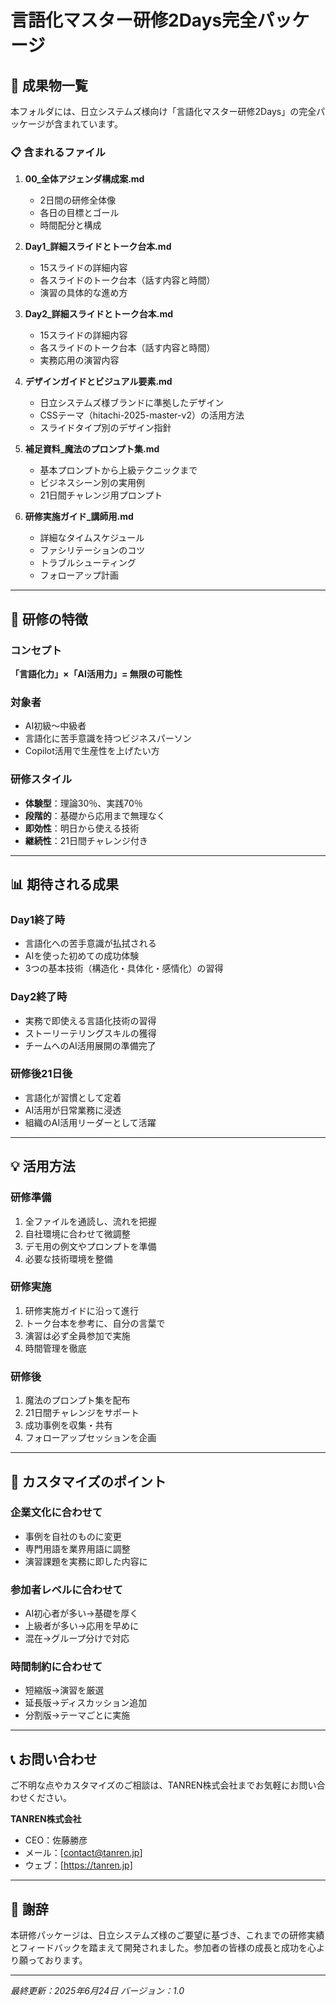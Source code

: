 # 言語化マスター研修2Days完全パッケージ

## 📁 成果物一覧

本フォルダには、日立システムズ様向け「言語化マスター研修2Days」の完全パッケージが含まれています。

### 📋 含まれるファイル

1. **00_全体アジェンダ構成案.md**
   - 2日間の研修全体像
   - 各日の目標とゴール
   - 時間配分と構成

2. **Day1_詳細スライドとトーク台本.md**
   - 15スライドの詳細内容
   - 各スライドのトーク台本（話す内容と時間）
   - 演習の具体的な進め方

3. **Day2_詳細スライドとトーク台本.md**
   - 15スライドの詳細内容
   - 各スライドのトーク台本（話す内容と時間）
   - 実務応用の演習内容

4. **デザインガイドとビジュアル要素.md**
   - 日立システムズ様ブランドに準拠したデザイン
   - CSSテーマ（hitachi-2025-master-v2）の活用方法
   - スライドタイプ別のデザイン指針

5. **補足資料_魔法のプロンプト集.md**
   - 基本プロンプトから上級テクニックまで
   - ビジネスシーン別の実用例
   - 21日間チャレンジ用プロンプト

6. **研修実施ガイド_講師用.md**
   - 詳細なタイムスケジュール
   - ファシリテーションのコツ
   - トラブルシューティング
   - フォローアップ計画

---

## 🎯 研修の特徴

### コンセプト
**「言語化力」×「AI活用力」= 無限の可能性**

### 対象者
- AI初級〜中級者
- 言語化に苦手意識を持つビジネスパーソン
- Copilot活用で生産性を上げたい方

### 研修スタイル
- **体験型**：理論30％、実践70％
- **段階的**：基礎から応用まで無理なく
- **即効性**：明日から使える技術
- **継続性**：21日間チャレンジ付き

---

## 📊 期待される成果

### Day1終了時
- 言語化への苦手意識が払拭される
- AIを使った初めての成功体験
- 3つの基本技術（構造化・具体化・感情化）の習得

### Day2終了時
- 実務で即使える言語化技術の習得
- ストーリーテリングスキルの獲得
- チームへのAI活用展開の準備完了

### 研修後21日後
- 言語化が習慣として定着
- AI活用が日常業務に浸透
- 組織のAI活用リーダーとして活躍

---

## 💡 活用方法

### 研修準備
1. 全ファイルを通読し、流れを把握
2. 自社環境に合わせて微調整
3. デモ用の例文やプロンプトを準備
4. 必要な技術環境を整備

### 研修実施
1. 研修実施ガイドに沿って進行
2. トーク台本を参考に、自分の言葉で
3. 演習は必ず全員参加で実施
4. 時間管理を徹底

### 研修後
1. 魔法のプロンプト集を配布
2. 21日間チャレンジをサポート
3. 成功事例を収集・共有
4. フォローアップセッションを企画

---

## 🔧 カスタマイズのポイント

### 企業文化に合わせて
- 事例を自社のものに変更
- 専門用語を業界用語に調整
- 演習課題を実務に即した内容に

### 参加者レベルに合わせて
- AI初心者が多い→基礎を厚く
- 上級者が多い→応用を早めに
- 混在→グループ分けで対応

### 時間制約に合わせて
- 短縮版→演習を厳選
- 延長版→ディスカッション追加
- 分割版→テーマごとに実施

---

## 📞 お問い合わせ

ご不明な点やカスタマイズのご相談は、TANREN株式会社までお気軽にお問い合わせください。

**TANREN株式会社**
- CEO：佐藤勝彦
- メール：[contact@tanren.jp]
- ウェブ：[https://tanren.jp]

---

## 🙏 謝辞

本研修パッケージは、日立システムズ様のご要望に基づき、これまでの研修実績とフィードバックを踏まえて開発されました。参加者の皆様の成長と成功を心より願っております。

---

*最終更新：2025年6月24日*
*バージョン：1.0*